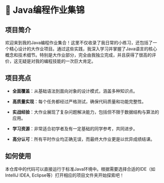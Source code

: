 # 🌟 Java编程作业集锦

## 项目简介

欢迎来到我的Java编程作业集合！这里不仅收录了我日常的小练习，还包括了一个精心设计的大作业项目。通过这些实践，我深入学习并掌握了Java语言的核心概念和技术细节。特别是大作业部分，完全由我独立完成，并且获得了很高的评价，这无疑是对我的编程技能的一次巨大肯定。

## 项目亮点

- **全面覆盖**：从基础语法到面向对象的设计模式，涵盖多种知识点。

- **高质量实现**：每个任务都经过严格测试，确保代码质量和功能完整性。

- **实战经验**：大作业展现了复杂问题解决能力，包括但不限于数据结构与算法的应用。

- **学习资源**：非常适合初学者及有一定基础的同学参考，共同进步。

- **高分认可**：所有平时作业均正确无误，而最终大作业更是以优异成绩结课。

## 如何使用

本仓库中的代码可以直接运行于标准Java环境中。根据需要选择合适的IDE（如IntelliJ IDEA, Eclipse等）打开相应的项目文件夹开始探索吧！
